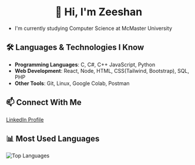 <h1 align="center">👋 Hi, I'm Zeeshan</h1>

- I'm currently studying Computer Science at McMaster University

## 🛠 Languages & Technologies I Know
- **Programming Languages**: C, C#, C++ JavaScript, Python
- **Web Development**: React, Node, HTML, CSS(Tailwind, Bootstrap), SQL, PHP
- **Other Tools**: Git, Linux, Google Colab, Postman

## 📫 Connect With Me
[LinkedIn Profile](https://www.linkedin.com/in/zeeshan-bombaywala-8846b6289/)

## 📊 Most Used Languages
![Top Languages](https://github-readme-stats.vercel.app/api/top-langs/?username=zshan-dev&layout=compact&theme=tokyonight)


<!--
**zshan-dev/zshan-dev** is a ✨ _special_ ✨ repository because its `README.md` (this file) appears on your GitHub profile.

Here are some ideas to get you started:

- 🔭 I’m currently working on ...
- 🌱 I’m currently learning ...
- 👯 I’m looking to collaborate on ...
- 🤔 I’m looking for help with ...
- 💬 Ask me about ...
- 📫 How to reach me: ...
- 😄 Pronouns: ...
- ⚡ Fun fact: ...
-->
